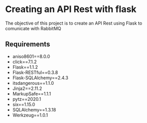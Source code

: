 # Creating an API Rest with flask

The objective of this project is to create an API Rest using Flask to comunicate with RabbitMQ

## Requirements
* aniso8601==8.0.0
* click==7.1.2
* Flask==1.1.2
* Flask-RESTful==0.3.8
* Flask-SQLAlchemy==2.4.3
* itsdangerous==1.1.0
* Jinja2==2.11.2
* MarkupSafe==1.1.1
* pytz==2020.1
* six==1.15.0
* SQLAlchemy==1.3.18
* Werkzeug==1.0.1
